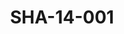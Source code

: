 ---
pid: SHA-14-001
title: SHA-14-001
language: en
original_label: 
rights: Sharhabil Ahmed
location_of_original: Sharhabil Ahmed
photographer_or_studio: 
scanned_from: photograph 10.5 by 16
_date: '1963'
location: Khartoum
description: Hassan Saroji and Sharhabil Ahmed
additional_notes: 
permission_display: 'yes'
on_server: 'no'
on_website: 'no'
permalink: /photopages/en/SHA-14-001
layout: photo-page
---